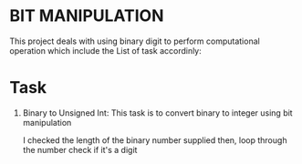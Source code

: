 # BIT MANIPULATION
This project deals with using binary digit to perform computational operation
which include the List of task accordinly:
# Task
<ol>
<li> Binary to Unsigned Int: This task is to convert binary to integer using bit manipulation </li>
<p>I checked the length of the binary number supplied then, loop through the number check if it's a digit </p>
</ol>
